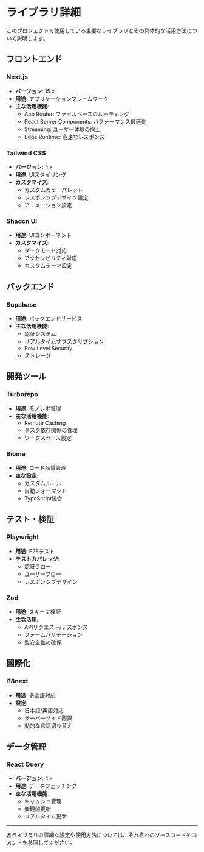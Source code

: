 # ライブラリ詳細

このプロジェクトで使用している主要なライブラリとその具体的な活用方法について説明します。

## フロントエンド

### Next.js
- **バージョン**: 15.x
- **用途**: アプリケーションフレームワーク
- **主な活用機能**:
  - App Router: ファイルベースのルーティング
  - React Server Components: パフォーマンス最適化
  - Streaming: ユーザー体験の向上
  - Edge Runtime: 高速なレスポンス

### Tailwind CSS
- **バージョン**: 4.x
- **用途**: UIスタイリング
- **カスタマイズ**:
  - カスタムカラーパレット
  - レスポンシブデザイン設定
  - アニメーション設定

### Shadcn UI
- **用途**: UIコンポーネント
- **カスタマイズ**:
  - ダークモード対応
  - アクセシビリティ対応
  - カスタムテーマ設定

## バックエンド

### Supabase
- **用途**: バックエンドサービス
- **主な活用機能**:
  - 認証システム
  - リアルタイムサブスクリプション
  - Row Level Security
  - ストレージ

## 開発ツール

### Turborepo
- **用途**: モノレポ管理
- **主な活用機能**:
  - Remote Caching
  - タスク依存関係の管理
  - ワークスペース設定

### Biome
- **用途**: コード品質管理
- **主な設定**:
  - カスタムルール
  - 自動フォーマット
  - TypeScript統合

## テスト・検証

### Playwright
- **用途**: E2Eテスト
- **テストカバレッジ**:
  - 認証フロー
  - ユーザーフロー
  - レスポンシブデザイン

### Zod
- **用途**: スキーマ検証
- **主な活用**:
  - APIリクエスト/レスポンス
  - フォームバリデーション
  - 型安全性の確保

## 国際化

### i18next
- **用途**: 多言語対応
- **設定**:
  - 日本語/英語対応
  - サーバーサイド翻訳
  - 動的な言語切り替え

## データ管理

### React Query
- **バージョン**: 4.x
- **用途**: データフェッチング
- **主な活用機能**:
  - キャッシュ管理
  - 楽観的更新
  - リアルタイム更新

---

各ライブラリの詳細な設定や使用方法については、それぞれのソースコードやコメントを参照してください。 